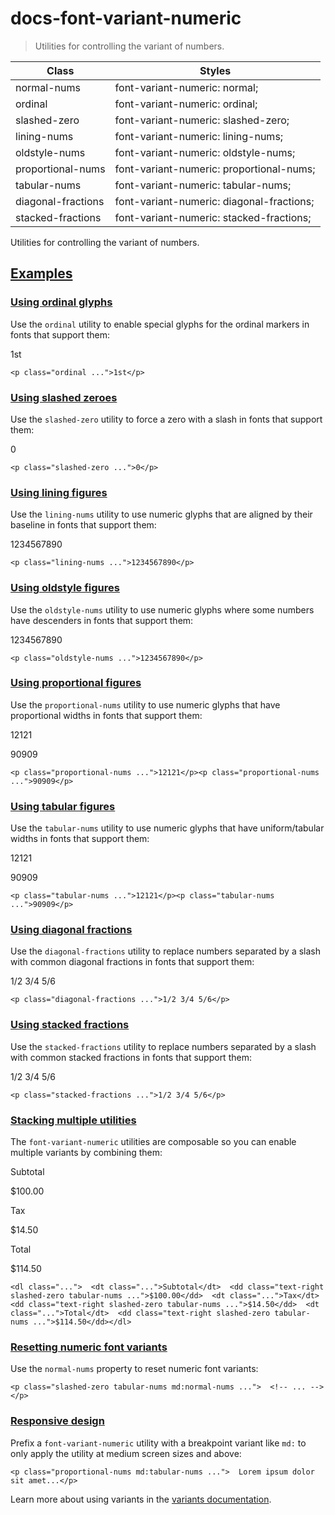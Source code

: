 # docs-font-variant-numeric

> Utilities for controlling the variant of numbers.

| Class              | Styles                                    |
| ------------------ | ----------------------------------------- |
| normal-nums        | font-variant-numeric: normal;             |
| ordinal            | font-variant-numeric: ordinal;            |
| slashed-zero       | font-variant-numeric: slashed-zero;       |
| lining-nums        | font-variant-numeric: lining-nums;        |
| oldstyle-nums      | font-variant-numeric: oldstyle-nums;      |
| proportional-nums  | font-variant-numeric: proportional-nums;  |
| tabular-nums       | font-variant-numeric: tabular-nums;       |
| diagonal-fractions | font-variant-numeric: diagonal-fractions; |
| stacked-fractions  | font-variant-numeric: stacked-fractions;  |

Utilities for controlling the variant of numbers.

## [Examples](#examples)

### [Using ordinal glyphs](#using-ordinal-glyphs)

Use the `ordinal` utility to enable special glyphs for the ordinal markers in fonts that support them:

1st

    <p class="ordinal ...">1st</p>

### [Using slashed zeroes](#using-slashed-zeroes)

Use the `slashed-zero` utility to force a zero with a slash in fonts that support them:

0

    <p class="slashed-zero ...">0</p>

### [Using lining figures](#using-lining-figures)

Use the `lining-nums` utility to use numeric glyphs that are aligned by their baseline in fonts that support them:

1234567890

    <p class="lining-nums ...">1234567890</p>

### [Using oldstyle figures](#using-oldstyle-figures)

Use the `oldstyle-nums` utility to use numeric glyphs where some numbers have descenders in fonts that support them:

1234567890

    <p class="oldstyle-nums ...">1234567890</p>

### [Using proportional figures](#using-proportional-figures)

Use the `proportional-nums` utility to use numeric glyphs that have proportional widths in fonts that support them:

12121

90909

    <p class="proportional-nums ...">12121</p><p class="proportional-nums ...">90909</p>

### [Using tabular figures](#using-tabular-figures)

Use the `tabular-nums` utility to use numeric glyphs that have uniform/tabular widths in fonts that support them:

12121

90909

    <p class="tabular-nums ...">12121</p><p class="tabular-nums ...">90909</p>

### [Using diagonal fractions](#using-diagonal-fractions)

Use the `diagonal-fractions` utility to replace numbers separated by a slash with common diagonal fractions in fonts that support them:

1/2 3/4 5/6

    <p class="diagonal-fractions ...">1/2 3/4 5/6</p>

### [Using stacked fractions](#using-stacked-fractions)

Use the `stacked-fractions` utility to replace numbers separated by a slash with common stacked fractions in fonts that support them:

1/2 3/4 5/6

    <p class="stacked-fractions ...">1/2 3/4 5/6</p>

### [Stacking multiple utilities](#stacking-multiple-utilities)

The `font-variant-numeric` utilities are composable so you can enable multiple variants by combining them:

Subtotal

$100.00

Tax

$14.50

Total

$114.50

    <dl class="...">  <dt class="...">Subtotal</dt>  <dd class="text-right slashed-zero tabular-nums ...">$100.00</dd>  <dt class="...">Tax</dt>  <dd class="text-right slashed-zero tabular-nums ...">$14.50</dd>  <dt class="...">Total</dt>  <dd class="text-right slashed-zero tabular-nums ...">$114.50</dd></dl>

### [Resetting numeric font variants](#resetting-numeric-font-variants)

Use the `normal-nums` property to reset numeric font variants:

    <p class="slashed-zero tabular-nums md:normal-nums ...">  <!-- ... --></p>

### [Responsive design](#responsive-design)

Prefix a `font-variant-numeric` utility with a breakpoint variant like `md:` to only apply the utility at medium screen sizes and above:

    <p class="proportional-nums md:tabular-nums ...">  Lorem ipsum dolor sit amet...</p>

Learn more about using variants in the [variants documentation](/docs/hover-focus-and-other-states).
